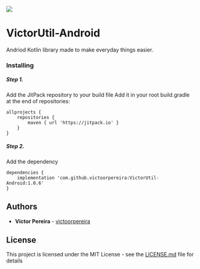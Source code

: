 [![](https://jitpack.io/v/victoorpereira/VictorUtil-Android.svg)](https://jitpack.io/#victoorpereira/VictorUtil-Android)
# VictorUtil-Android

Andriod Kotlin library made to make everyday things easier.

### Installing 

##### Step 1. 

Add the JitPack repository to your build file
Add it in your root build.gradle at the end of repositories:

```
allprojects {
    repositories {
        maven { url 'https://jitpack.io' }
    }
}
```

##### Step 2.

Add the dependency

```
dependencies {
    implementation 'com.github.victoorpereira:VictorUtil-Android:1.0.6'
}
```

## Authors

* **Victor Pereira** - [victoorpereira](https://github.com/victoorpereira)

## License

This project is licensed under the MIT License - see the [LICENSE.md](https://github.com/victoorpereira/VictorUtil-Android/blob/master/LICENSE) file for details
